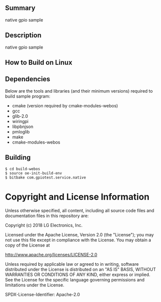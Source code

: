 Summary
-------
native gpio sample

Description
-----------
native gpio sample

How to Build on Linux
---------------------

## Dependencies
 
Below are the tools and libraries (and their minimum versions) required to build sample program:
 
* cmake (version required by cmake-modules-webos)
* gcc
* glib-2.0
* wiringpi
* libpbnjson
* pmloglib
* make
* cmake-modules-webos
 
## Building
 
    $ cd build-webos
    $ source oe-init-build-env
    $ bitbake com.gpiotest.service.native
 
Copyright and License Information
=================================
Unless otherwise specified, all content, including all source code files and
documentation files in this repository are:
  
Copyright (c) 2018 LG Electronics, Inc.
  
Licensed under the Apache License, Version 2.0 (the "License");
you may not use this file except in compliance with the License.
You may obtain a copy of the License at
  
http://www.apache.org/licenses/LICENSE-2.0
  
Unless required by applicable law or agreed to in writing, software
distributed under the License is distributed on an "AS IS" BASIS,
WITHOUT WARRANTIES OR CONDITIONS OF ANY KIND, either express or implied.
See the License for the specific language governing permissions and
limitations under the License.
  
SPDX-License-Identifier: Apache-2.0
